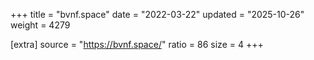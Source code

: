 +++
title = "bvnf.space"
date = "2022-03-22"
updated = "2025-10-26"
weight = 4279

[extra]
source = "https://bvnf.space/"
ratio = 86
size = 4
+++
